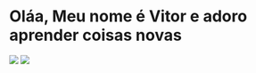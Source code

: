 <div>
  <h1>Oláa, Meu nome é Vitor e adoro aprender coisas novas</h1>
  <img src="https://github-readme-stats.vercel.app/api?username=Kyra4code&show_icons=true&theme=dracula&include_all_commits=true&count_private=true"/>
  <img src="https://github-readme-stats.vercel.app/api/top-langs/?username=Kyra4code&layout=donut-vertical&theme=dracula&count_private=true"/>
</div>

